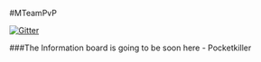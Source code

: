 #MTeamPvP

[![Gitter](https://badges.gitter.im/MCrafterss/MTeamPvP.svg)](https://gitter.im/MCrafterss/MTeamPvP?utm_source=badge&utm_medium=badge&utm_campaign=pr-badge)

###The Information board is going to be soon here - Pocketkiller
